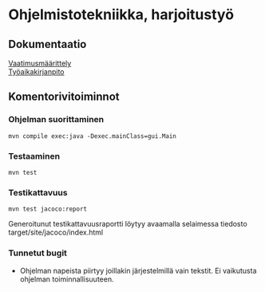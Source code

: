 # Ohjelmistotekniikka, harjoitustyö

## Dokumentaatio
[Vaatimusmäärittely](https://github.com/Valokoodari/tkt-ohte-ht/blob/master/dokumentointi/vaatimusmaarittely.md)  
[Työaikakirjanpito](https://github.com/Valokoodari/tkt-ohte-ht/blob/master/dokumentointi/tyoaikakirjanpito.md)

## Komentorivitoiminnot
### Ohjelman suorittaminen
```
mvn compile exec:java -Dexec.mainClass=gui.Main
```

### Testaaminen
```
mvn test
```
### Testikattavuus
```
mvn test jacoco:report
```
Generoitunut testikattavuusraportti löytyy avaamalla selaimessa tiedosto target/site/jacoco/index.html

### Tunnetut bugit
- Ohjelman napeista piirtyy joillakin järjestelmillä vain tekstit. Ei vaikutusta ohjelman toiminnallisuuteen.
